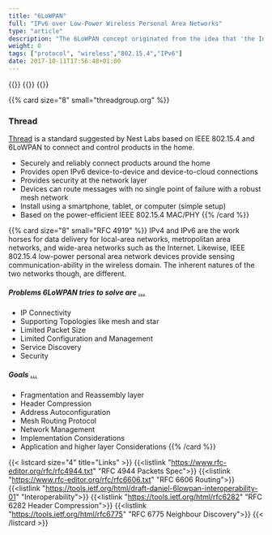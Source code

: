 ```yaml
---
title: "6LoWPAN"
full: "IPv6 over Low-Power Wireless Personal Area Networks"
type: "article"
description: "The 6LoWPAN concept originated from the idea that 'the Internet Protocol could and should be applied even to the smallest devices,' and that low-power devices with limited processing capabilities should be able to participate in the Internet of Things. The 6LoWPAN group has defined encapsulation and header compression mechanisms that allow IPv6 packets to be sent and received over IEEE 802.15.4 (LR-WPAN) based networks."
weight: 0
tags: ["protocol", "wireless","802.15.4","IPv6"]
date: 2017-10-11T17:56:48+01:00
---
```


{{<card size="4" small="Wikipedia" style="info">}}
{{<description>}}
{{</card>}}

{{% card size="8" small="threadgroup.org" %}}
### Thread
[Thread](http://threadgroup.org/What-is-Thread/Overview) is a standard suggested by Nest Labs based on IEEE 802.15.4 and 6LoWPAN to connect and control products in the home.

- Securely and reliably connect products around the home
- Provides open IPv6 device-to-device and device-to-cloud connections
- Provides security at the network layer
- Devices can route messages with no single point of failure with a robust mesh network
- Install using a smartphone, tablet, or computer (simple setup)
- Based on the power-efficient IEEE 802.15.4 MAC/PHY
{{% /card %}}


{{% card size="8" small="RFC 4919" %}}
IPv4 and IPv6 are the work horses for data delivery for local-area networks, metropolitan area networks, and wide-area networks such as the Internet. Likewise, IEEE 802.15.4 low-power personal area network devices provide sensing communication-ability in the wireless domain. The inherent natures of the two networks though, are different.

##### Problems 6LoWPAN tries to solve are [...](https://www.rfc-editor.org/rfc/rfc4919.txt)
- IP Connectivity
- Supporting Topologies like mesh and star
- Limited Packet Size
- Limited Configuration and Management
- Service Discovery
- Security

##### Goals [...](https://www.rfc-editor.org/rfc/rfc4919.txt)
- Fragmentation and Reassembly layer
- Header Compression
- Address Autoconfiguration
- Mesh Routing Protocol
- Network Management
- Implementation Considerations
- Application and higher layer Considerations
{{% /card %}}

{{< listcard size="4" title="Links" >}}
    {{<listlink "https://www.rfc-editor.org/rfc/rfc4944.txt" "RFC 4944 Packets Spec">}}
    {{<listlink "https://www.rfc-editor.org/rfc/rfc6606.txt" "RFC 6606 Routing">}}
    {{<listlink "https://tools.ietf.org/html/draft-daniel-6lowpan-interoperability-01" "Interoperability">}}
    {{<listlink "https://tools.ietf.org/html/rfc6282" "RFC 6282 Header Compression">}}
    {{<listlink "https://tools.ietf.org/html/rfc6775" "RFC 6775 Neighbour Discovery">}}
{{< /listcard >}}